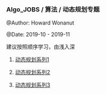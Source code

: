 ### Algo_JOBS / 算法 / 动态规划专题

@Author: Howard Wonanut

@Date: 2019-10 - 2019-11

建议按照顺序学习，由浅入深

1. [动态规划系列1](./动态规划系列1.md)

2. [动态规划系列2](./动态规划系列2.md)

3. [动态规划系列3](./动态规划系列3.md)

